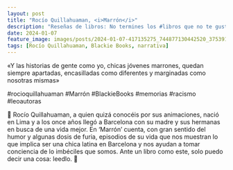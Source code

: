```yaml
---
layout: post
title: "Rocío Quillahuaman, <i>Marrón</i>"
description: "Reseñas de libros: No termines los #libros que no te gustan. I els #llibres que t'agraden llegeix-los tants cops com calgui."
date: 2024-01-07
feature_image: images/posts/2024-01-07-417135275_744877130442520_3753918588822317825_n_18055891531520062.heic
tags: [Rocío Quillahuaman, Blackie Books, narrativa]
---
```


«Y las historias de gente como yo, chicas jóvenes marrones, quedan siempre apartadas, encasilladas como diferentes y marginadas como nosotras mismas»
<!--more-->

#rocioquillahuaman #Marrón #BlackieBooks #memorias #racismo #leoautoras

🤎 Rocío Quillahuaman, a quien quizá conocéis por sus animaciones, nació en Lima y a los once años llegó a Barcelona con su madre y sus hermanas en busca de una vida mejor. En ‘Marrón’ cuenta, con gran sentido del humor y algunas dosis de furia, episodios de su vida que nos muestran lo que implica ser una chica latina en Barcelona y nos ayudan a tomar conciencia de lo imbéciles que somos. Ante un libro como este, solo puedo decir una cosa: leedlo. 🤎
